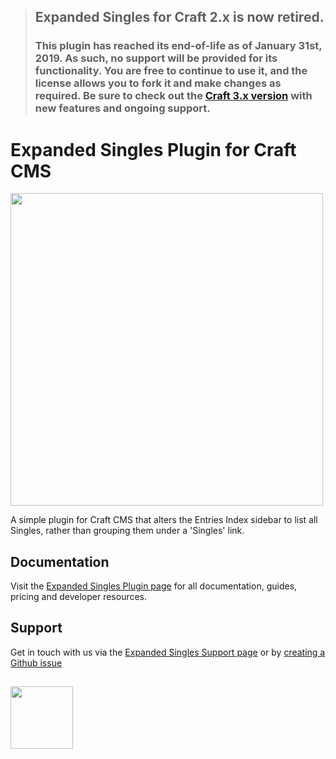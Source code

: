> ## Expanded Singles for Craft 2.x is now retired.
> 
> ### This plugin has reached its end-of-life as of January 31st, 2019. As such, no support will be provided for its functionality. You are free to continue to use it, and the license allows you to fork it and make changes as required. Be sure to check out the [Craft 3.x version](https://github.com/verbb/expanded-singles/craft-3) with new features and ongoing support.
>

# Expanded Singles Plugin for Craft CMS

<img width="500" src="https://verbb.io/uploads/plugins/expanded-singles/_800x455_crop_center-center/expanded-singles-social-card.png">

A simple plugin for Craft CMS that alters the Entries Index sidebar to list all Singles, rather than grouping them under a 'Singles' link.

## Documentation

Visit the [Expanded Singles Plugin page](https://verbb.io/craft-plugins/expanded-singles) for all documentation, guides, pricing and developer resources.

## Support

Get in touch with us via the [Expanded Singles Support page](https://verbb.io/craft-plugins/expanded-singles/support) or by [creating a Github issue](/verbb/expanded-singles/issues)

<h2></h2>

<a href="https://verbb.io" target="_blank">
  <img width="100" src="https://verbb.io/assets/img/verbb-pill.svg">
</a>

